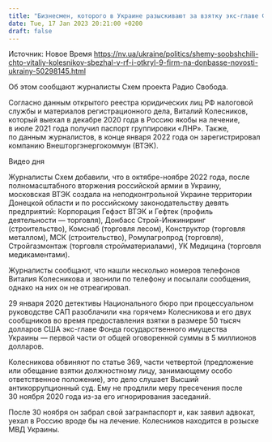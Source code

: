 ```yaml
---
title: "Бизнесмен, которого в Украине разыскивают за взятку экс-главе ФГИУ, открыл девять фирм на оккупированном Донбассе — Схемы"
date: Tue, 17 Jan 2023 20:21:00 +0200
draft: false
---
```

Источник: Новое Время https://nv.ua/ukraine/politics/shemy-soobshchili-chto-vitaliy-kolesnikov-sbezhal-v-rf-i-otkryl-9-firm-na-donbasse-novosti-ukrainy-50298145.html


Об этом сообщают журналисты Схем проекта Радио Свобода.

Согласно данным открытого реестра юридических лиц РФ налоговой службы и материалов регистрационного дела, Виталий Колесников, который выехал в декабре 2020 года в Россию якобы на лечение, в июле 2021 года получил паспорт группировки «ЛНР». Также, по данным журналистов, в конце января 2022 года он зарегистрировал компанию Внешторгэнергокоммун (ВТЭК). 

  Видео дня   

Журналисты Схем добавили, что в октябре-ноябре 2022 года, после полномасштабного вторжения российской армии в Украину, московская ВТЭК создала на неподконтрольной Украине территории Донецкой области и по российскому законодательству девять предприятий: Корпорация Гефэст ВТЭК и Гефтек (профиль деятельности — торговля), Донбасс Строй-Инжиниринг (строительство), Комснаб (торговля лесом), Конструктор (торговля металлом), МСК (строительство), Ромулагропрод (торговля), Стройгазмонтаж (торговля стройматериалами), УК Медицина (торговля медикаментами). 

Журналисты сообщают, что нашли несколько номеров телефонов Виталия Колесникова и звонили по телефону и посылали сообщения, однако на них он не отреагировал. 

29 января 2020 детективы Национального бюро при процессуальном руководстве САП разоблачили «на горячем» Колесникова и его двух сообщников во время предоставления взятки в размере 50 тысяч долларов США экс-главе Фонда государственного имущества Украины — первой части от общей оговоренной суммы в 5 миллионов долларов. 

Колесникова обвиняют по статье 369, части четвертой (предложение или обещание взятки должностному лицу, занимающему особо ответственное положение), это дело слушает Высший антикоррупционный суд. Ему не продлили меру пресечения после 30 ноября 2020 года из-за его игнорирования заседаний.

После 30 ноября он забрал свой загранпаспорт и, как заявил адвокат, уехал в Россию вроде бы на лечение. Колесников находится в розыске МВД Украины.
